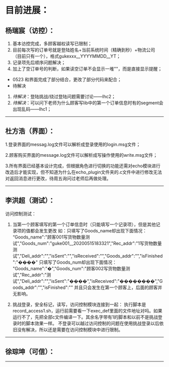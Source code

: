 目前进展：
=
杨瑞宸（访控）：
-
  1. 基本访控完成，多顾客越权读写已限制；
  2. 目前每次写的订单号就是登陆姓名+当前系统时间（精确到秒）+物流公司（目前只有一个），格式gukexxx__YYYYMMDD__YT；
  3. 记录项先后顺序问题解决；
  4. 加上了空订单号的判断，如果读空订单不会显示一堆""，而是直接显示提醒；  
  - 0523
  和界面完成了部分结合，更改了部分代码来配合；  
  - 待解决
  1. *待解决*：登陆挑战/绕过登陆问题需要讨论——lhc2；
  2. *待解决*：可以问下老师为什么顾客写lib中的第一个订单信息时有的segment会出现乱码——lhc1；
  
----------------------------------------------------
杜方浩（界面）：
-
  1.登录界面的messag.log文件可以解析成登录使用的login.msg文件；
  
  2.顾客购买界面的message.log文件可以解析成写操作使用的write.msg文件；
  
  3.所有界面已经基本设计完成，但根据角色进行切换的功能还需对echo模块进行改造后才能实现，但不知道为什么在echo_plugin文件夹的.c文件中进行修改无法对返回消息进行更改，待周五询问过老师后再做处理。

------------------------------------------------------------
李洪超（测试）：
-
访问控制测试：
  1. 当第一个顾客填写的第一个订单信息时（只能填写一个记录项），但是其他记录项的值都会发生更改
  如：只填写了Goods_name却出现下面情况：
“Goods_name":"顾客001写货物数量测试","Goods_num":"guke001__20200515183321","Rec_addr":"1写货物数量测试","Deli_addr":"","isSent":"","isReceived":"","Goods_addr":"","isFinished":"����"
只填写了Goods_num却出现下面情况：
"Goods_name":"�","Goods_num":"顾客002写货物数量测试","Rec_addr":"测试","Deli_addr":"","isSent":"����","isReceived":"��������","Goods_addr":"","isFinished":""
  并且只会发生在第一个顾客上，后面的顾客并无影响。
  
  2. 挑战登录，安全标记，读写，访问控制模块连接到一起：
  执行脚本是record_access1.sh，运行前需要看一下exec_def里面的文件地址对吗。如果运行不了，先把全部c文件编译一下。其余名字带有1的脚本和以前不是挑战登录时的脚本效果一样。
  不登录可以越过访问控制的问题在使用挑战登录以后依旧没有解决，所以还是需要在访问控制模块中进行限制。

----------------------------------------------------------------
徐琮坤（可信）：
-



-----------------------------------------------------------------
